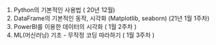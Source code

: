 1. Python의 기본적인 사용법 ( 20년 12월)
2. DataFrame의 기본적인 동작, 시각화 (Matplotlib, seaborn) (21년 1월 1주차)
3. PowerBI를 이용한 데이터의 시각화 ( 1월 2주차 )
4. ML(머신러닝) 기초 - 무작정 코딩 따라하기 ( 1월 3주차 )
